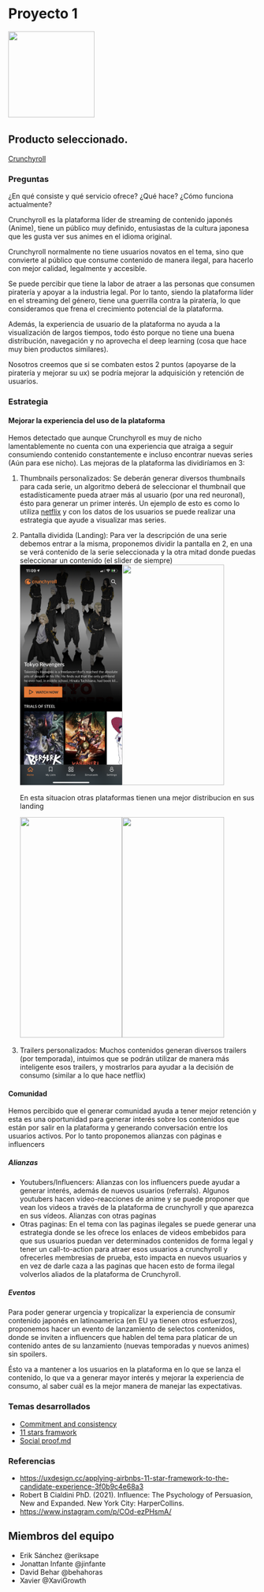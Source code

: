 # Proyecto 1

<img src="https://images.sftcdn.net/images/t_optimized,f_auto/p/01ec0b18-9a67-11e6-8b57-00163ed833e7/1170860512/crunchyroll-logo.png" width="175" height="175">

## Producto seleccionado.

[Crunchyroll](https://www.crunchyroll.com/es)

### Preguntas

¿En qué consiste y qué servicio ofrece? ¿Qué hace? ¿Cómo funciona actualmente?

Crunchyroll es la plataforma líder de streaming de contenido japonés (Anime), tiene un público muy definido, entusiastas de la cultura japonesa que les gusta ver sus animes en el idioma original.

Crunchyroll normalmente no tiene usuarios novatos en el tema, sino que convierte al público que consume contenido de manera ilegal, para hacerlo con mejor calidad, legalmente y accesible.

Se puede percibir que tiene la labor de atraer a las personas que consumen piratería y apoyar a la industria legal. Por lo tanto, siendo la plataforma líder en el streaming del género, tiene una guerrilla contra la piratería, lo que consideramos que frena el crecimiento potencial de la plataforma.

Además, la experiencia de usuario de la plataforma no ayuda a la visualización de largos tiempos, todo ésto porque no tiene una buena distribución, navegación y no aprovecha el deep learning (cosa que hace muy bien productos similares).

Nosotros creemos que si se combaten estos 2 puntos (apoyarse de la piratería y mejorar su ux) se podría mejorar la adquisición y retención de usuarios.


### Estrategia


#### Mejorar la experiencia del uso de la plataforma
Hemos detectado que aunque Crunchyroll es muy de nicho lamentablemente no cuenta con una experiencia que atraiga a seguir consumiendo contenido constantemente e incluso encontrar nuevas series (Aún para ese nicho). 
Las mejoras de la plataforma las dividiríamos en 3:

1. Thumbnails personalizados: Se deberán generar diversos thumbnails para cada serie, un algoritmo deberá de seleccionar el thumbnail que estadísticamente pueda atraer más al usuario (por una red neuronal), ésto para generar un primer interés. Un ejemplo de esto es como lo utiliza [netflix](https://www.instagram.com/p/COd-ezPHsmA/) y con los datos de los usuarios se puede realizar una estrategia que ayude a visualizar mas series.

2. Pantalla dividida (Landing): Para ver la descripción de una serie debemos entrar a la misma, proponemos dividir la pantalla en 2, en una se verá contenido de la serie seleccionada y la otra mitad donde puedas seleccionar un contenido (el slider de siempre)
       <img src="https://raw.githubusercontent.com/eriksape/ecole/main/project-1/cr-movil1.PNG" width="207" height="448"><img src="https://raw.githubusercontent.com/eriksape/ecole/main/project-1/cr-movil2.PNG" width="207" height="448">


      En esta situacion otras plataformas tienen una mejor distribucion en sus landing


      <img src="https://raw.githubusercontent.com/eriksape/ecole/main/project-1/n-movil1.PNG" width="207" height="448"><img src="https://raw.githubusercontent.com/eriksape/ecole/main/project-1/n-movil2.PNG" width="207" height="448">

3. Trailers personalizados: Muchos contenidos generan diversos trailers (por temporada), intuimos que se podrán utilizar de manera más inteligente esos trailers, y mostrarlos para ayudar a la decisión de consumo (similar a lo que hace netflix)

#### Comunidad

Hemos percibido que el generar comunidad ayuda a tener mejor retención y esta es una oportunidad para generar interés sobre los contenidos que están por salir en la plataforma y generando conversación entre los usuarios activos.
Por lo tanto proponemos alianzas con páginas e influencers

##### Alianzas

- Youtubers/Influencers:
    Alianzas con los influencers puede ayudar a generar interés, además de nuevos usuarios (referrals). Algunos youtubers hacen video-reacciones de anime y se puede proponer que vean los videos a través  de la plataforma de crunchyroll y que aparezca en sus vídeos.
Alianzas con otras paginas
- Otras paginas:
    En el tema con las paginas ilegales se puede generar una estrategia donde se les ofrece los enlaces de videos embebidos para que sus usuarios puedan ver determinados contenidos de forma legal y tener un call-to-action para atraer esos usuarios a crunchyroll y ofrecerles membresias de prueba, esto impacta en nuevos usuarios y en vez de darle caza a las paginas que hacen esto de forma ilegal volverlos aliados de la plataforma de Crunchyroll.

##### Eventos

Para poder generar urgencia y tropicalizar la experiencia de consumir contenido japonés en latinoamerica (en EU ya tienen otros esfuerzos), proponemos hacer un evento de lanzamiento de selectos contenidos, donde se inviten a influencers que hablen del tema para platicar de un contenido antes de su lanzamiento (nuevas temporadas y nuevos animes) sin spoilers.


Ésto va a mantener a los usuarios en la plataforma en lo que se lanza el contenido, lo que va a generar mayor interés y mejorar la experiencia de consumo, al saber cuál es la mejor manera de manejar las expectativas.


### Temas desarrollados

- [Commitment and consistency](./project-1/commitment-and-consistency.md)
- [11 stars framwork](./project-1/11-stars-framework.md)
- [Social proof.md](./project-1/social-proof.md)

### Referencias
- https://uxdesign.cc/applying-airbnbs-11-star-framework-to-the-candidate-experience-3f0b9c4e68a3
- Robert B Cialdini PhD. (2021). Influence: The Psychology of Persuasion, New and Expanded. New York City: HarperCollins.
- https://www.instagram.com/p/COd-ezPHsmA/


## Miembros del equipo

- Erik Sánchez @eriksape
- Jonattan Infante @jinfante
- David Behar @behahoras
- Xavier @XaviGrowth
